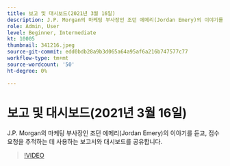 ```yaml
---
title: 보고 및 대시보드(2021년 3월 16일)
description: J.P. Morgan의 마케팅 부사장인 조던 에메리(Jordan Emery)의 이야기를 듣고, 접수 요청을 추적하는 데 사용하는 보고서와 대시보드를 공유합니다.
role: Admin, User
level: Beginner, Intermediate
kt: 10005
thumbnail: 341216.jpeg
source-git-commit: edd0bdb28a9b3d065a64a95af6a216b747577c77
workflow-type: tm+mt
source-wordcount: '50'
ht-degree: 0%

---
```


# 보고 및 대시보드(2021년 3월 16일)

J.P. Morgan의 마케팅 부사장인 조던 에메리(Jordan Emery)의 이야기를 듣고, 접수 요청을 추적하는 데 사용하는 보고서와 대시보드를 공유합니다.

>[!VIDEO](https://video.tv.adobe.com/v/341216/?quality=12&learn=on)

